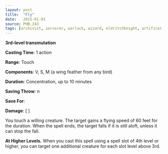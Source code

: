 ```yaml
---
layout: post
title:  "Fly"
date:   2015-01-01
source: PHB.243
tags: [archivist, sorcerer, warlock, wizard, eldritchknight, artificer, level3, transmutation]
---
```


**3rd-level transmutation**

**Casting Time**: 1 action

**Range**: Touch

**Components**: V, S, M (a wing feather from any bird)

**Duration**: Concentration, up to 10 minutes

**Saving Throw**: n

**Save For**: 

**Damage**: [ ]

You touch a willing creature. The target gains a flying speed of 60 feet for the duration. When the spell ends, the target falls if it is still aloft, unless it can stop the fall.

**At Higher Levels.** When you cast this spell using a spell slot of 4th level or higher, you can target one additional creature for each slot level above 3rd.
